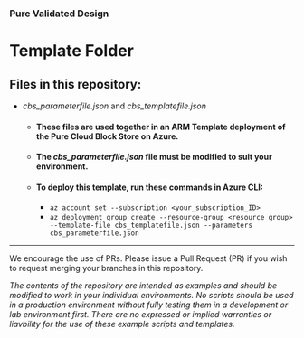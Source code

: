 ### Pure Validated Design

# Template Folder
## Files in this repository:
* _cbs_parameterfile.json_ and _cbs_templatefile.json_
  * #### These files are used together in an ARM Template deployment of the Pure Cloud Block Store on Azure.
  * #### The _cbs_parameterfile.json_ file must be modified to suit your environment.
  * #### To deploy this template, run these commands in Azure CLI:
    * `az account set --subscription <your_subscription_ID>`
    * `az deployment group create --resource-group <resource_group> --template-file cbs_templatefile.json --parameters cbs_parameterfile.json`

<!-- wp:separator -->
<hr class="wp-block-separator"/>
<!-- /wp:separator -->

We encourage the use of PRs. Please issue a Pull Request (PR) if you wish to request merging your branches in this repository.

_The contents of the repository are intended as examples and should be modified to work in your individual environments. No scripts should be used in a production environment without fully testing them in a development or lab environment first. There are no expressed or implied warranties or liavbility for the use of these example scripts and templates._


